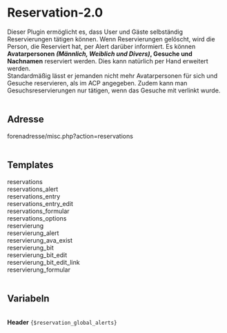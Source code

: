 # Reservation-2.0
Dieser Plugin ermöglicht es, dass User und Gäste selbständig Reservierungen tätigen können. Wenn Reservierungen gelöscht, wird die Person, die Reserviert hat, per Alert darüber informiert. Es können **Avatarpersonen *(Männlich, Weiblich und Divers)*, Gesuche und Nachnamen** reserviert werden. Dies kann natürlich per Hand erweitert werden.<br />
Standardmäßig lässt er jemanden nicht mehr Avatarpersonen für sich und Gesuche reservieren, als im ACP angegeben. Zudem kann man Gesuchsreservierungen nur tätigen, wenn das Gesuche mit verlinkt wurde.
<br /><br />
## Adresse
forenadresse/misc.php?action=reservations
<br /><br />
## Templates
reservations 	<br />
reservations_alert 	<br />
reservations_entry 	<br />
reservations_entry_edit 	<br />
reservations_formular 	<br />
reservations_options 	<br />
reservierung 	<br />
reservierung_alert 	<br />
reservierung_ava_exist 	<br />
reservierung_bit 	<br />
reservierung_bit_edit 	<br />
reservierung_bit_edit_link 	<br />
reservierung_formular
<br /><br />
## Variabeln
<br />**Header** ``{$reservation_global_alerts}``
